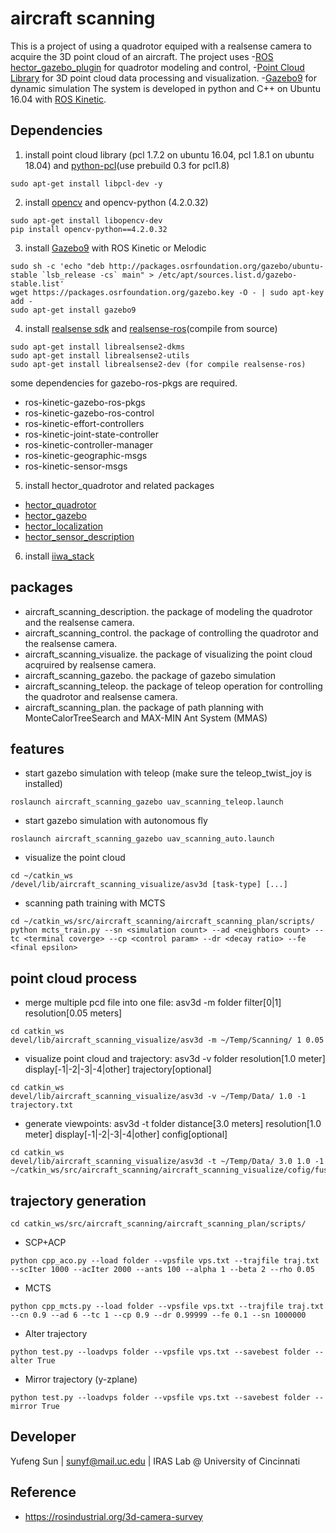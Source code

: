 # aircraft scanning
This is a project of using a quadrotor equiped with a realsense camera to acquire the 3D point cloud of an aircraft.
The project uses
-[ROS hector_gazebo_plugin](http://wiki.ros.org/hector_gazebo_plugins) for quadrotor modeling and control,
-[Point Cloud Library](http://pointclouds.org/) for 3D point cloud data processing and visualization.
-[Gazebo9](http://gazebosim.org/) for dynamic simulation
The system is developed in python and C++ on Ubuntu 16.04 with [ROS Kinetic](http://wiki.ros.org/kinetic).

## Dependencies
1. install point cloud library (pcl 1.7.2 on ubuntu 16.04, pcl 1.8.1 on ubuntu 18.04) and [python-pcl](https://python-pcl-fork.readthedocs.io/en/rc_patches4/install.html)(use prebuild 0.3 for pcl1.8)
```
sudo apt-get install libpcl-dev -y
```
2. install [opencv](https://docs.opencv.org/master/d7/d9f/tutorial_linux_install.html) and opencv-python (4.2.0.32)
```
sudo apt-get install libopencv-dev
pip install opencv-python==4.2.0.32
```
3. install [Gazebo9](http://gazebosim.org/tutorials?tut=install_ubuntu) with ROS Kinetic or Melodic
```
sudo sh -c 'echo "deb http://packages.osrfoundation.org/gazebo/ubuntu-stable `lsb_release -cs` main" > /etc/apt/sources.list.d/gazebo-stable.list'
wget https://packages.osrfoundation.org/gazebo.key -O - | sudo apt-key add -
sudo apt-get install gazebo9
```
4. install [realsense sdk](https://github.com/IntelRealSense/librealsense/blob/master/doc/distribution_linux.md) and [realsense-ros](https://github.com/IntelRealSense/realsense-ros)(compile from source)
```
sudo apt-get install librealsense2-dkms
sudo apt-get install librealsense2-utils
sudo apt-get install librealsense2-dev (for compile realsense-ros)

```
some dependencies for gazebo-ros-pkgs are required.
  - ros-kinetic-gazebo-ros-pkgs
  - ros-kinetic-gazebo-ros-control
  - ros-kinetic-effort-controllers
  - ros-kinetic-joint-state-controller
  - ros-kinetic-controller-manager
  - ros-kinetic-geographic-msgs   
  - ros-kinetic-sensor-msgs

5. install hector_quadrotor and related packages
  - [hector_quadrotor](http://wiki.ros.org/hector_quadrotor)
  - [hector_gazebo](http://wiki.ros.org/hector_gazebo)
  - [hector_localization](http://wiki.ros.org/hector_localization)
  - [hector_sensor_description](http://wiki.ros.org/hector_sensors_description)
6. install [iiwa_stack](https://github.com/IFL-CAMP/iiwa_stack)

## packages
- aircraft_scanning_description. the package of modeling the quadrotor and the realsense camera.
- aircraft_scanning_control. the package of controlling the quadrotor and the realsense camera.
- aircraft_scanning_visualize. the package of visualizing the point cloud acqruired by realsense camera.
- aircraft_scanning_gazebo. the package of gazebo simulation
- aircraft_scanning_teleop. the package of teleop operation for controlling the quadrotor and realsense camera.
- aircraft_scanning_plan. the package of path planning with MonteCalorTreeSearch and MAX-MIN Ant System (MMAS)

## features
- start gazebo simulation with teleop (make sure the teleop_twist_joy is installed)
```
roslaunch aircraft_scanning_gazebo uav_scanning_teleop.launch
```
- start gazebo simulation with autonomous fly
```
roslaunch aircraft_scanning_gazebo uav_scanning_auto.launch
```
- visualize the point cloud
```
cd ~/catkin_ws
/devel/lib/aircraft_scanning_visualize/asv3d [task-type] [...]
```
- scanning path training with MCTS
```
cd ~/catkin_ws/src/aircraft_scanning/aircraft_scanning_plan/scripts/
python mcts_train.py --sn <simulation count> --ad <neighbors count> --tc <terminal coverge> --cp <control param> --dr <decay ratio> --fe <final epsilon>
```

## point cloud process
- merge multiple pcd file into one file: asv3d -m folder filter[0|1] resolution[0.05 meters]
```
cd catkin_ws
devel/lib/aircraft_scanning_visualize/asv3d -m ~/Temp/Scanning/ 1 0.05
```

- visualize point cloud and trajectory: asv3d -v folder resolution[1.0 meter] display[-1|-2|-3|-4|other] trajectory[optional]
```
cd catkin_ws
devel/lib/aircraft_scanning_visualize/asv3d -v ~/Temp/Data/ 1.0 -1 trajectory.txt  
```

- generate viewpoints: asv3d -t folder distance[3.0 meters] resolution[1.0 meter] display[-1|-2|-3|-4|other] config[optional]
```
cd catkin_ws
devel/lib/aircraft_scanning_visualize/asv3d -t ~/Temp/Data/ 3.0 1.0 -1 ~/catkin_ws/src/aircraft_scanning/aircraft_scanning_visualize/cofig/fuselage.txt
```
## trajectory generation
```
cd catkin_ws/src/aircraft_scanning/aircraft_scanning_plan/scripts/
```

- SCP+ACP

```
python cpp_aco.py --load folder --vpsfile vps.txt --trajfile traj.txt --scIter 1000 --acIter 2000 --ants 100 --alpha 1 --beta 2 --rho 0.05
```
- MCTS

```
python cpp_mcts.py --load folder --vpsfile vps.txt --trajfile traj.txt --cn 0.9 --ad 6 --tc 1 --cp 0.9 --dr 0.99999 --fe 0.1 --sn 1000000
```

- Alter trajectory

```
python test.py --loadvps folder --vpsfile vps.txt --savebest folder --alter True
```

- Mirror trajectory (y-zplane)
```
python test.py --loadvps folder --vpsfile vps.txt --savebest folder --mirror True
```


## Developer
Yufeng Sun | sunyf@mail.uc.edu | IRAS Lab @ University of Cincinnati


## Reference
- https://rosindustrial.org/3d-camera-survey
